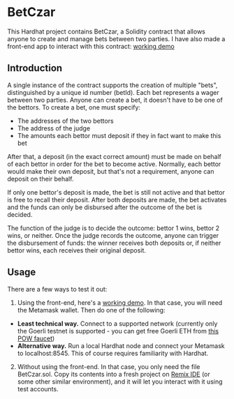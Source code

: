 # BetCzar

This Hardhat project contains BetCzar, a Solidity contract that allows anyone to create and manage bets between two parties. I have also made a front-end app to interact with this contract: [working demo]

## Introduction

A single instance of the contract supports the creation of multiple "bets", distinguished by a unique id number (betId). Each bet represents a wager between two parties. Anyone can create a bet, it doesn't 
have to be one of the bettors. To create a bet, one must specify:

* The addresses of the two bettors
* The address of the judge
* The amounts each bettor must deposit if they in fact want to make this bet

After that, a deposit (in the exact correct amount) must be made on behalf of each bettor in order 
for the bet to become active. Normally, each bettor would make their own deposit, but that's not 
a requirement, anyone can deposit on their behalf. 

If only one bettor's deposit is made, the bet is still not active and that bettor is free to recall their deposit. After both deposits are made, the bet activates and the funds can only be disbursed after the outcome of the bet is decided.

The function of the judge is to decide the outcome: bettor 1 wins, bettor 2 wins, or neither. Once the judge records the outcome, anyone can trigger the disbursement of funds: the winner receives both deposits or, if neither bettor wins, each receives their original deposit. 

## Usage

There are a few ways to test it out:
1. Using the front-end, here's a [working demo]. In that case, you will need the Metamask wallet. Then do one of the following:
 * **Least technical way.** Connect to a supported network (currently only the Goerli testnet is supported - you can get free Goerli ETH from [this POW faucet](https://goerli-faucet.pk910.de/))
 * **Alternative way.** Run a local Hardhat node and connect your Metamask to localhost:8545. This of course requires familiarity with Hardhat.
2. Without using the front-end. In that case, you only need the file BetCzar.sol. Copy its contents into a fresh project on [Remix IDE](https://remix.ethereum.org) (or some other similar environment), and it will let you interact with it using test accounts. 

[working demo]: https://reasonmethis.github.io/betczar_frontend
